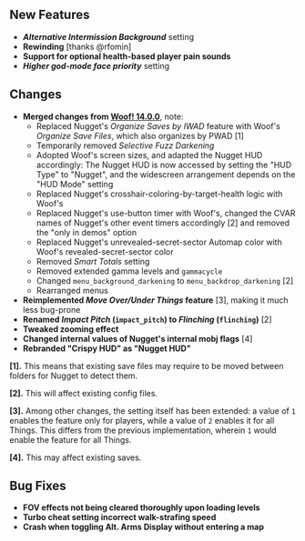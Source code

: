 ## New Features

- **_Alternative Intermission Background_** setting
- **Rewinding** [thanks @rfomin]
- **Support for optional health-based player pain sounds**
- **_Higher god-mode face priority_** setting

## Changes

- **Merged changes from [Woof! 14.0.0](https://github.com/fabiangreffrath/woof/releases/tag/woof_14.0.0)**, note:
  - Replaced Nugget's _Organize Saves by IWAD_ feature with Woof's _Organize Save Files_, which also organizes by PWAD [1]
  - Temporarily removed _Selective Fuzz Darkening_
  - Adopted Woof's screen sizes, and adapted the Nugget HUD accordingly:
    The Nugget HUD is now accessed by setting the "HUD Type" to "Nugget",
    and the widescreen arrangement depends on the "HUD Mode" setting
  - Replaced Nugget's crosshair-coloring-by-target-health logic with Woof's
  - Replaced Nugget's use-button timer with Woof's, changed the CVAR names of Nugget's other event timers accordingly [2]
    and removed the "only in demos" option
  - Replaced Nugget's unrevealed-secret-sector Automap color with Woof's revealed-secret-sector color
  - Removed _Smart Totals_ setting
  - Removed extended gamma levels and `gammacycle`
  - Changed `menu_background_darkening` to `menu_backdrop_darkening` [2]
  - Rearranged menus
- **Reimplemented _Move Over/Under Things_ feature** [3], making it much less bug-prone
- **Renamed _Impact Pitch_ (`impact_pitch`) to _Flinching_ (`flinching`)** [2]
- **Tweaked zooming effect**
- **Changed internal values of Nugget's internal mobj flags** [4]
- **Rebranded "Crispy HUD" as "Nugget HUD"**

**[1]\.** This means that existing save files may require to be moved between folders for Nugget to detect them.

**[2]\.** This will affect existing config files.

**[3]\.** Among other changes, the setting itself has been extended: a value of `1` enables the feature only for players,
while a value of `2` enables it for all Things. This differs from the previous implementation, wherein `1` would enable
the feature for all Things.

**[4]\.** This may affect existing saves.

## Bug Fixes

- **FOV effects not being cleared thoroughly upon loading levels**
- **Turbo cheat setting incorrect walk-strafing speed**
- **Crash when toggling Alt. Arms Display without entering a map**
